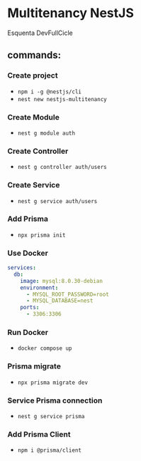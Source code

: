 # Multitenancy NestJS

Esquenta DevFullCicle

## commands:

### Create project
* `npm i -g @nestjs/cli`
* `nest new nestjs-multitenancy`
### Create Module
* `nest g module auth`
### Create Controller
* `nest g controller auth/users`
### Create Service
* `nest g service auth/users`
### Add Prisma
* `npx prisma init`
### Use Docker
```yaml
services:
  db:
    image: mysql:8.0.30-debian
    environment:
      - MYSQL_ROOT_PASSWORD=root
      - MYSQL_DATABASE=nest
    ports:
      - 3306:3306
```
### Run Docker
* `docker compose up`
### Prisma migrate
* `npx prisma migrate dev`
### Service Prisma connection
* `nest g service prisma`
### Add Prisma Client
* `npm i @prisma/client`